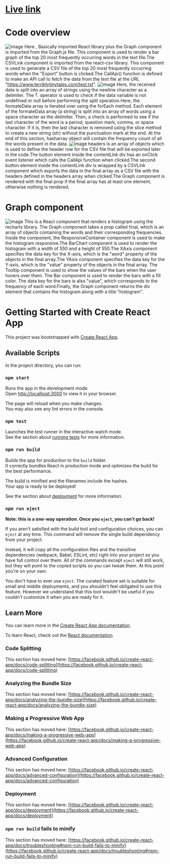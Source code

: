 # [Live link](https://akash-ttt-assignment.netlify.app/)
# Code overview 
![image](https://github.com/akashmishra98/Terribly-Tiny-Tales-Assignment/assets/83551583/1e0fae31-8411-482c-a8c4-c27f526c6185)
Here , Basically imported  React library plus the Graph component is imported from the Graph.js file. This component is used to render a bar graph of the top 20 most frequently occurring words in the text file.The CSVLink component is imported from the react-csv library. This component is used to generate a CSV file of the top 20 most frequently occurring words when the "Export" button is clicked.The CallApi() function is defined to make an API call to fetch the data from the text file at the URL "https://www.terriblytinytales.com/test.txt".
![image](https://github.com/akashmishra98/Terribly-Tiny-Tales-Assignment/assets/83551583/de41c67b-e715-40d7-ac6c-9e6628f0aac9)
Here, the received data is split into an array of strings using the newline character as a delimiter. The ?. operator is used to check if the data variable is not undefined or null before performing the split operation.Here, the formateData array is iterated over using the forEach method. Each element of the formateData array (a string) is split into an array of words using a space character as the delimiter.
 Then, a check is performed to see if the last character of the word is a period, question mark, comma, or space character. If it is, then the last character is removed using the slice method to create a new string (str) without the punctuation mark at the end. At the end of this section, hasharray object will contain the frequency count of all the words present in the data.
 ![image](https://github.com/akashmishra98/Terribly-Tiny-Tales-Assignment/assets/83551583/fdc77cdf-b042-4186-8676-6b84b537fa64)
headers is an array of objects which is used to define the header row for the CSV file that will be exported later in the code.The button element inside the contentLink div has an onClick event listener which calls the CallApi function when clicked.The second button element inside the contentLink div is wrapped by a CSVLink component which exports the data in the final array as a CSV file with the headers defined in the headers array when clicked.The Graph component is rendered with the final prop if the final array has at least one element, otherwise nothing is rendered.
# Graph component
![image](https://github.com/akashmishra98/Terribly-Tiny-Tales-Assignment/assets/83551583/290f5fd8-fbb1-4bf6-a27d-20771306fd61)
This is a React component that renders a histogram using the recharts library.
The Graph component takes a prop called final, which is an array of objects containing the words and their corresponding frequencies.
Inside the component, the ResponsiveContainer component is used to make the histogram responsive.The BarChart component is used to render the histogram with a width of 550 and a height of 550.The XAxis component specifies the data key for the X-axis, which is the "word" property of the objects in the final array.The YAxis component specifies the data key for the Y-axis, which is the "value" property of the objects in the final array.
The Tooltip component is used to show the values of the bars when the user hovers over them.
The Bar component is used to render the bars with a fill color. The data key for the bars is also "value", which corresponds to the frequency of each word.Finally, the Graph component returns the div element that contains the histogram along with a title "histogram".
# Getting Started with Create React App

This project was bootstrapped with [Create React App](https://github.com/facebook/create-react-app).

## Available Scripts

In the project directory, you can run:

### `npm start`

Runs the app in the development mode.\
Open [http://localhost:3000](http://localhost:3000) to view it in your browser.

The page will reload when you make changes.\
You may also see any lint errors in the console.

### `npm test`

Launches the test runner in the interactive watch mode.\
See the section about [running tests](https://facebook.github.io/create-react-app/docs/running-tests) for more information.

### `npm run build`

Builds the app for production to the `build` folder.\
It correctly bundles React in production mode and optimizes the build for the best performance.

The build is minified and the filenames include the hashes.\
Your app is ready to be deployed!

See the section about [deployment](https://facebook.github.io/create-react-app/docs/deployment) for more information.

### `npm run eject`

**Note: this is a one-way operation. Once you `eject`, you can't go back!**

If you aren't satisfied with the build tool and configuration choices, you can `eject` at any time. This command will remove the single build dependency from your project.

Instead, it will copy all the configuration files and the transitive dependencies (webpack, Babel, ESLint, etc) right into your project so you have full control over them. All of the commands except `eject` will still work, but they will point to the copied scripts so you can tweak them. At this point you're on your own.

You don't have to ever use `eject`. The curated feature set is suitable for small and middle deployments, and you shouldn't feel obligated to use this feature. However we understand that this tool wouldn't be useful if you couldn't customize it when you are ready for it.

## Learn More

You can learn more in the [Create React App documentation](https://facebook.github.io/create-react-app/docs/getting-started).

To learn React, check out the [React documentation](https://reactjs.org/).

### Code Splitting

This section has moved here: [https://facebook.github.io/create-react-app/docs/code-splitting](https://facebook.github.io/create-react-app/docs/code-splitting)

### Analyzing the Bundle Size

This section has moved here: [https://facebook.github.io/create-react-app/docs/analyzing-the-bundle-size](https://facebook.github.io/create-react-app/docs/analyzing-the-bundle-size)

### Making a Progressive Web App

This section has moved here: [https://facebook.github.io/create-react-app/docs/making-a-progressive-web-app](https://facebook.github.io/create-react-app/docs/making-a-progressive-web-app)

### Advanced Configuration

This section has moved here: [https://facebook.github.io/create-react-app/docs/advanced-configuration](https://facebook.github.io/create-react-app/docs/advanced-configuration)

### Deployment

This section has moved here: [https://facebook.github.io/create-react-app/docs/deployment](https://facebook.github.io/create-react-app/docs/deployment)

### `npm run build` fails to minify

This section has moved here: [https://facebook.github.io/create-react-app/docs/troubleshooting#npm-run-build-fails-to-minify](https://facebook.github.io/create-react-app/docs/troubleshooting#npm-run-build-fails-to-minify)
